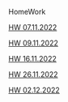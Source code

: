 HomeWork

[HW 07.11.2022](<https://St-ton.github.io/JavaScript/HomeWork/hw0711>)
<br/>

[HW 09.11.2022](<https://St-ton.github.io/JavaScript/HomeWork/hw0911>)
<br/>

[HW 16.11.2022](<https://St-ton.github.io/JavaScript/HomeWork/hw1611>)
<br/>

[HW 26.11.2022](<https://St-ton.github.io/JavaScript/HomeWork/hw2611>)
<br/>

[HW 02.12.2022](<https://St-ton.github.io/JavaScript/HomeWork/hw0212>)
<br/>